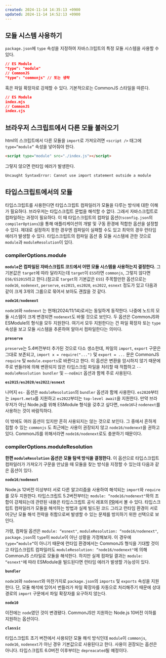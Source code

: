 ```yaml
---
created: 2024-11-14 14:35:13 +0900
updated: 2024-11-14 14:52:13 +0900
---
```


## 모듈 시스템 사용하기

`package.json`에 `type` 속성을 지정하여 자바스크립트의 특정 모듈 시스템을 사용할 수 있다.

```json
// ES Module
"type": "module"
// CommonJS
"type": "commonjs" // 또는 생략
```

혹은 파일 확장자로 강제할 수 있다. 기본적으로는 CommonJS 스타일을 따른다.

```json
// ES Module
index.mjs
// CommonJS
index.cjs
```

## 브라우저 스크립트에서 다른 모듈 불러오기

html의 스크립트에서 다른 모듈을 `import`로 가져오려면 `<script />` 태그에 `type=”module”` 속성을 넣어줘야 한다.

```html
<script type="module" src="./index.js"></script>
```

그렇지 않으면 런타임 에러가 발생한다.

```bash
Uncaught SyntaxError: Cannot use import statement outside a module
```

## 타입스크립트에서의 모듈

타입스크립트를 사용한다면 타입스크립트 컴파일러가 모듈을 다루는 방식에 대한 이해가 필요하다. 브라우저는 타입스크립트 문법을 해석할 수 없다. 그래서 자바스크립트로 컴파일하는 과정이 필요하다. 이 때 타입스크립트의 컴파일 옵션(`tsconfig.json`의 `compilerOptions`)을 통해 애플리케이션의 개발 및 구동 환경에 적합한 옵션을 설정할 수 있다. 제대로 설정하지 못한 경우엔 컴파일이 실패할 수도 있고 최악의 경우 런타임 에러가 발생할 수 있다. 타입스크립트의 컴파일 옵션 중 모듈 시스템에 관한 것으로 `module`과 `moduleResolution`이 있다.

### compilerOptions.module

**`module`은 컴파일된 자바스크립트 코드에서 어떤 모듈 시스템을 사용하는지 결정한다.** 그 기본값은 `target`에 따라 달라지는데 `target`이 `ES5`라면 `commonjs`, 그렇지 않다면 `ES6/ES2015`라고 한다.(참고로 `target`의 기본값은 `ES5`) 주목할만한 옵션으로는 `node16`, `nodenext`, `perserve`, `es2015`, `es2020`, `es2022`, `esnext` 정도가 있고 다음과 같이 크게 3개의 그룹으로 묶어서 보아도 괜찮을 것 같다.

**`node16/nodenext`** 

`node16`와 `nodenext` 는 현재(2024/11/14)로서는 동일하게 동작한다. 나중에 노드의 모듈 시스템이 크게 변경되면 `nodenext`도 바뀔 것으로 보인다. 두 옵션은 CommonJS와 ESModule의 형식을 모두 지원한다. 여기서 모두 지원한다는 건 파일 확장자 또는 `type` 속성을 보고 모듈 시스템을 추론하여 알아서 컴파일한다는 의미다.

**`preserve`**

`preserve`는 5.4버전부터 추가된 것으로 다소 생소한데, 파일의 `import`, `export` 구문은 그대로 보존되고, `import x = require("...")` 및 `export = ...` 문은 CommonJS `require` 및 `module.exports`로 바뀐다고 한다. 이 옵션은 변환을 암시하지 않기 때문에 주로 번들러에 의해 변환되지 않은 타입스크립 파일을 처리할 때 적합하고 `--moduleResolution bundler` 및 `—-noEmit` 옵션과 함께 주로 사용된다.

**`es2015/es2020/es2022/esnext`** 

나머지 `es-` 옵션은 `moduleResolution`의 `bundler` 옵션과 함께 사용한다. `es2020`부터는 `import.meta`를 지원하고 `es2022`부터는 `top-level await`을 지원한다. 만약 브라우저가 아닌 Node.js를 위해 ESModule 형식을 갖추고 싶다면,  `node16`나 `nodenext`를 사용하는 것이 바람직하다.

이 밖에도 여러 옵션이 있지만 흔히 사용되지는 않는 것으로 보인다. 그 중에서 흔하게 접할 수 있는 `commonjs` 도 최근에는 사용이 권장되지 않고 `node16/nodenext`을 권하고 있다. CommonJS를 위해서라면 `node16/nodenext`로도 충분하기 때문이다.

### compilerOptions.moduleResolution

**한편 `moduleResolution` 옵션은 모듈 탐색 방식을 결정한다.** 이 옵션으로 타입스크립트 컴파일러가 가져오기 구문을 만났을 때 모듈을 찾는 방식을 지정할 수 있는데 다음과 같은 옵션이 있다. 

**`node16/nodenext`** 

Node.js 12버전 이상부터 서로 다른 알고리즘을 사용하여 해석되는 `import`와 `require`를 모두 지원한다. 타입스크립트 5.2버전부터는 `module: “node16/nodenext"`와의 조합이 강제되는데 관련된 내용은 타입스크립트 공식 레포의 [PR](https://github.com/microsoft/TypeScript/pull/54567)에서 볼 수 있다. 타입스크립트 컴파일러가 모듈을 해석하는 방법과 실제 빌드된 코드 그리고 런타임 환경이 서로 어긋난 모듈 해석 전략을 취함으로써 발생할 수 있는 문제를 방지하기 위한 선택으로 보인다.

가령, 컴파일 옵션은 `module: “esnext"`, `moduleResolution: “node16/nodenext"`, `package.json`의 `type`이 `module`이 아닌 상황을 가정해보자. 이 경우에 `type=”module”`이 아니기 때문에 런타임 환경에서는 CommonJS 형식을 기대할 것이고 타입스크립트 컴파일러도 `moduleResolution: “node16/nodenext"`에 의해 CommonJS 스타일로 모듈을 해석한다. 하지만 실제 컴파일 결과는 `module: “esnext"`에 따라 ESModule을 빌드된다면 런타임 에러가 발생할 가능성이 있다.

**`bundler`**

`node16`와 `nodenext`와 마찬가지로 `package.json`의 `imports` 및 `exports` 속성을 지원한다. 단, 모듈 해석에 있어서 번들러가 파일 확장자를 자동으로 처리해주기 때문에 상대 경로의 `import` 구문에서 파일 확장자를 요구하지 않는다. 

**`node10`**

이전에는 `node`였던 것이 변경됐다. CommonJS만 지원하는 Node.js 10버전 이하를 지원하는 옵션이다.

**`classic`**

타입스크립트 초기 버전에서 사용되던 모듈 해석 방식인데 `module`이 `commonjs`, `node16`, `nodenext`가 아닌 경우 기본값으로 사용된다고 한다. 사용이 권장되는 옵션은 아니다. 타입스크립트 6.0버전 이후부터는 `depreacated`될 예정이다.
